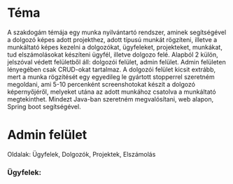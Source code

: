 <h1>Téma</h1>

A szakdogám témája egy munka nyilvántartó rendszer, aminek segítségével a dolgozó képes adott projekthez, adott típusú munkát rögzíteni, illetve a munkáltató képes kezelni a dolgozókat, ügyfeleket, projekteket, munkákat, tud elszámolásokat készíteni ügyfél, illetve dolgozo felé. Alapból 2 külön, jelszóval védett felületből áll: dolgozói felület, admin felület. Admin felületen lényegében csak CRUD-okat tartalmaz. A dolgozói felület kicsit extrább, mert a munka rögzítését egy egyedileg le gyártott stopperrel szeretném megoldani, ami 5-10 percenként screenshotokat készít a dolgozó képernyőjéről, melyeket utána az adott munkához csatolva a munkáltató megtekinthet.
Mindezt Java-ban szeretném megvalósítani, web alapon, Spring boot segítségével. 

<h1>Admin felület</h1>
Oldalak: Ügyfelek, Dolgozók, Projektek, Elszámolás

<h3>Ügyfelek:</h3>
  
